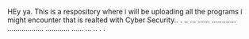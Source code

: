HEy ya. This is a respository where i will be uploading all the programs i might encounter that is realted
with Cyber Security..
.
..
...
......
............
..................
............
......
...
..
.
.
